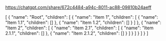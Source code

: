 https://chatgpt.com/share/672c4484-a94c-8011-ac88-09810b24aeff



[
    {
        "name": "Root",
        "children": [
            {
                "name": "Item 1",
                "children": [
                    {
                        "name": "Item 1.1",
                        "children": []
                    },
                    {
                        "name": "Item 1.2",
                        "children": []
                    }
                ]
            },
            {
                "name": "Item 2",
                "children": [
                    {
                        "name": "Item 2.1",
                        "children": [
                            {
                                "name": "Item 2.1.1",
                                "children": []
                            },
                            {
                                "name": "Item 2.1.2",
                                "children": []
                            }
                        ]
                    }
                ]
            }
        ]
    }
]
